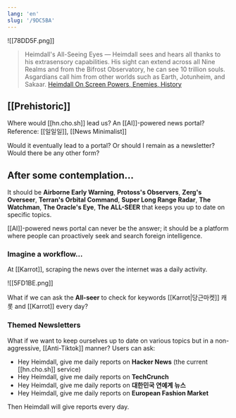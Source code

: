 ```yaml
---
lang: 'en'
slug: '/9DC5BA'
---
```


![[78DD5F.png]]

> Heimdall's All-Seeing Eyes — Heimdall sees and hears all thanks to his extrasensory capabilities. His sight can extend across all Nine Realms and from the Bifrost Observatory, he can see 10 trillion souls. Asgardians call him from other worlds such as Earth, Jotunheim, and Sakaar. [Heimdall On Screen Powers, Enemies, History](https://www.marvel.com/characters/heimdall/on-screen)

## [[Prehistoric]]

Where would [[hn.cho.sh]] lead us? An [[AI]]-powered news portal? Reference: [[일일일]], [[News Minimalist]]

Would it eventually lead to a portal? Or should I remain as a newsletter? Would there be any other form?

## After some contemplation...

It should be **Airborne Early Warning**, **Protoss's Observers**, **Zerg's Overseer**, **Terran's Orbital Command**, **Super Long Range Radar**, **The Watchman**, **The Oracle's Eye**, **The ALL-SEER** that keeps you up to date on specific topics.

[[AI]]-powered news portal can never be the answer; it should be a platform where people can proactively seek and search foreign intelligence.

### Imagine a workflow...

At [[Karrot]], scraping the news over the internet was a daily activity.

![[5FD1BE.png]]

What if we can ask the **All-seer** to check for keywords [[Karrot|당근마켓]] 캐롯 and [[Karrot]] every day?

### Themed Newsletters

What if we want to keep ourselves up to date on various topics but in a non-aggressive, [[Anti-Tiktok]] manner? Users can ask:

- Hey Heimdall, give me daily reports on **Hacker News** (the current [[hn.cho.sh]] service)
- Hey Heimdall, give me daily reports on **TechCrunch**
- Hey Heimdall, give me daily reports on **대한민국 연예계 뉴스**
- Hey Heimdall, give me daily reports on **European Fashion Market**

Then Heimdall will give reports every day.
